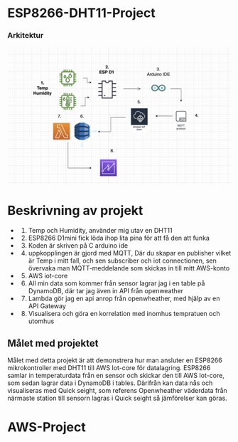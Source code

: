 # **ESP8266-DHT11-Project**

### Arkitektur 

<img src="/img/espbild.jpg">

# Beskrivning av projekt

* 1. Temp och Humidity, använder mig utav en DHT11 

* 2. ESP8266 D1mini fick löda ihop lita pina för att få den att funka 

* 3. Koden är skriven på C arduino ide


* 4. uppkopplingen är gjord med MQTT, Där du skapar en publisher vilket är Temp i mitt fall, och sen subscriber och iot connectionen, sen övervaka man MQTT-meddelande som skickas in till mitt AWS-konto 

* 5. AWS iot-core 

* 6. All min data som kommer från sensor lagrar jag i en table på DynamoDB, där tar jag även in API från openweather 

* 7. Lambda gör jag en api anrop från openwheather, med hjälp av en API Gateway

* 8. Visualisera och göra en korrelation med inomhus tempratuen och utomhus 



## **Målet med projektet**


Målet med detta projekt är att demonstrera hur man ansluter en ESP8266 mikrokontroller med DHT11 till AWS Iot-core för datalagring. ESP8266 samlar in temperaturdata från en sensor och skickar den till AWS Iot-core, som sedan lagrar data i DynamoDB i tables. Därifrån kan data nås och visualiseras med Quick seight, som referens Openwheather väderdata från närmaste station till sensorn lagras i Quick seight så jämförelser kan göras.

# AWS-Project
